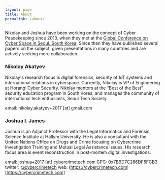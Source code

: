 ```yaml
---
layout: page
title: About
permalink: /about/
---
```


Nikolay and Joshua have been working on the concept of Cyber Peacekeeping since 2013, when they met at the [Global Conference on Cyber Space in Seoul, South Korea](https://www.gccs2015.com/seoul-17-18-october-2013). Since then they have published several papers on the subject, given presentations in many countries and are actively seeking more collaboration.

### Nikolay Akatyev
Nikolay's research focus is digital forensics, security of IoT systems and international relations in cyberspace. Currently, Nikolay is VP of Engineering at Horangi Cyber Security. Nikolay mentors at the “Best of the Best” security education program in South Korea, and manages the community of international tech enthusiasts, Seoul Tech Society.

email: nikolay.akatyev+2017 [at] gmail.com

### Joshua I. James
Joshua is an Adjunct Professor with the Legal Informatics and Forensic Science Institute at Hallym University. He is also a consultant with the United Nations Office on Drugs and Crime focusing on Cybercrime Investigation Training and Mutual Legal Assistance issues. His research focus area is event reconstruction in post-mortem digital investigations.

email: joshua+2017 [at] cybercrimetech.com
GPG: 0x7B9D7C266DF5FCB3
twitter: [@cybercrimetech](https://twitter.com/cybercrimetech)
web: (https://cybercrimetech.com)[https://cybercrimetech.com]
